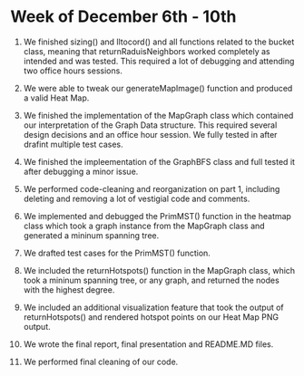 # Week of December 6th - 10th

1) We finished sizing() and lltocord() and all functions related to the bucket class, meaning that returnRaduisNeighbors worked completely as intended and was tested. This required a lot of debugging and attending two office hours sessions.
   
2) We were able to tweak our generateMapImage() function and produced a valid Heat Map.
   
3) We finished the implementation of the MapGraph class which contained our interpretation of the Graph Data structure. This required several design decisions and an office hour session. We fully tested in after drafint multiple test cases.
   
4) We finished the impleementation of the GraphBFS class and full tested it after debugging a minor issue.
   
5) We performed code-cleaning and reorganization on part 1, including deleting and removing a lot of vestigial code and comments.
   
6) We implemented and debugged the PrimMST() function in the heatmap class which took a graph instance from the MapGraph class and generated a mininum spanning tree. 
   
7) We drafted test cases for the PrimMST() function.

8) We included the returnHotspots() function in the MapGraph class, which took a mininum spanning tree, or any graph, and returned the nodes with the highest degree.

9)  We included an additional visualization feature that took the output of returnHotspots() and rendered hotspot points on our Heat Map PNG output.
   
10) We wrote the final report, final presentation and README.MD files.
    
11) We performed final cleaning of our code.